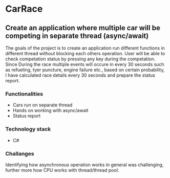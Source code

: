 # CarRace
## Create an application where multiple car will be competing in separate thread (async/await)

The goals of the project is to create an application run different functions in different thread without blocking each others operation. User will be
able to check competation status by pressing any key during the competation. Since During the race multiple events will occure in every 30 seconds  such as refueling, tyer puncture, engine
failure etc., based on certain probability, I have calculated race details every 30 seconds and  prepare the status report.  


### Functionalities

* Cars run on separate thread
* Hands on working with async/await
* Status report
 
### Technology stack

* C#

### Challanges
Identifying how asynchronous operation works in general was challenging, further more  how CPU works with thread/thread pool.